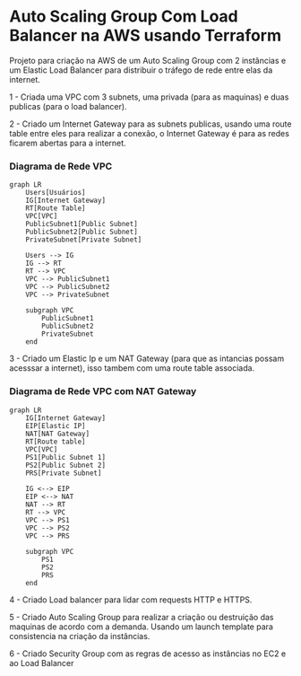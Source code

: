 # Auto Scaling Group Com Load Balancer na AWS usando Terraform
Projeto para criação na AWS de um Auto Scaling Group com 2 instâncias e um Elastic Load Balancer para distribuir o tráfego de rede entre elas da internet.

1 - Criada uma VPC com 3 subnets, uma privada (para as maquinas) e duas publicas (para o load balancer).

2 - Criado um Internet Gateway para as subnets publicas, usando uma route table entre eles para realizar a conexão, o Internet Gateway é para as redes ficarem abertas para a internet.


 ### Diagrama de Rede VPC

```mermaid
graph LR
    Users[Usuários]
    IG[Internet Gateway]
    RT[Route Table]
    VPC[VPC]
    PublicSubnet1[Public Subnet]
    PublicSubnet2[Public Subnet]
    PrivateSubnet[Private Subnet]

    Users --> IG
    IG --> RT
    RT --> VPC
    VPC --> PublicSubnet1
    VPC --> PublicSubnet2
    VPC --> PrivateSubnet

    subgraph VPC
        PublicSubnet1
        PublicSubnet2
        PrivateSubnet
    end
```
3 - Criado um Elastic Ip e um NAT Gateway (para que as intancias possam acesssar a internet), isso tambem com uma route table associada.



### Diagrama de Rede VPC com NAT Gateway

```mermaid
graph LR
    IG[Internet Gateway]
    EIP[Elastic IP]
    NAT[NAT Gateway]
    RT[Route table]
    VPC[VPC]
    PS1[Public Subnet 1]
    PS2[Public Subnet 2]
    PRS[Private Subnet]

    IG <--> EIP
    EIP <--> NAT
    NAT --> RT
    RT --> VPC
    VPC --> PS1
    VPC --> PS2
    VPC --> PRS

    subgraph VPC
        PS1
        PS2
        PRS
    end
```

4 - Criado Load balancer para lidar com requests HTTP e HTTPS.

5 - Criado Auto Scaling Group para realizar a criação ou destruição das maquinas de acordo com a demanda. Usando um launch template para consistencia na criação da instâncias.

6 - Criado Security Group com as regras de acesso as instâncias no EC2 e ao Load Balancer